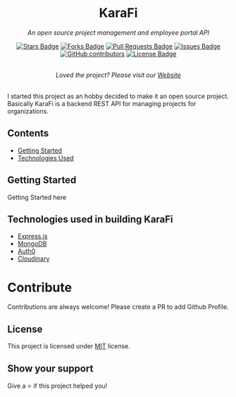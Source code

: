 <h1 align="center">KaraFi</h1>
<p align="center"><i>An open source project management and employee portal API</i></p>
<div align="center">
  <a href="https://github.com/shreyashrangrej/karafi/stargazers"><img src="https://img.shields.io/github/stars/shreyashrangrej/karafi" alt="Stars Badge"/></a>
<a href="https://github.com/shreyashrangrej/karafi/network/members"><img src="https://img.shields.io/github/forks/shreyashrangrej/karafi" alt="Forks Badge"/></a>
<a href="https://github.com/shreyashrangrej/karafi/pulls"><img src="https://img.shields.io/github/issues-pr/shreyashrangrej/karafi" alt="Pull Requests Badge"/></a>
<a href="https://github.com/shreyashrangrej/karafi/issues"><img src="https://img.shields.io/github/issues/shreyashrangrej/karafi" alt="Issues Badge"/></a>
<a href="https://github.com/shreyashrangrej/karafi/graphs/contributors"><img alt="GitHub contributors" src="https://img.shields.io/github/contributors/shreyashrangrej/karafi?color=2b9348"></a>
<a href="https://github.com/shreyashrangrej/karafi/blob/master/LICENSE"><img src="https://img.shields.io/github/license/shreyashrangrej/karafi?color=2b9348" alt="License Badge"/></a>
</div>
<br>
<p align="center"><i>Loved the project? Please visit our <a href="https://github.com/shreyashrangrej/karafi">Website</a></i></p>
<br>
I started this project as an hobby decided to make it an open source project. Basically KaraFi is a backend REST API for managing projects for organizations.

## Contents
  - [Getting Started](#getting-started)
  - [Technologies Used](#technologies-used-in-building-karafi)

## Getting Started

Getting Started here

## Technologies used in building KaraFi

- [Express.js](Express.js)
- [MongoDB](code-styled)
- [Auth0](Auth0)
- [Cloudinary](Cloudinary)

# Contribute

Contributions are always welcome! Please create a PR to add Github Profile.

## License

This project is licensed under [MIT](https://opensource.org/licenses/MIT) license.

## Show your support

Give a ⭐️ if this project helped you!
